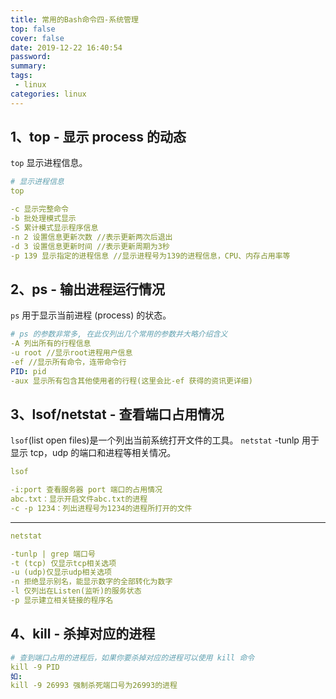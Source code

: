 ```yaml
---
title: 常用的Bash命令四-系统管理
top: false
cover: false
date: 2019-12-22 16:40:54
password:
summary:
tags: 
 - linux
categories: linux
---
```


## 1、top - 显示 process 的动态
`top` 显示进程信息。
```yaml
# 显示进程信息
top

-c 显示完整命令
-b 批处理模式显示
-S 累计模式显示程序信息
-n 2 设置信息更新次数 //表示更新两次后退出
-d 3 设置信息更新时间 //表示更新周期为3秒
-p 139 显示指定的进程信息 //显示进程号为139的进程信息，CPU、内存占用率等
```

## 2、ps - 输出进程运行情况
`ps` 用于显示当前进程 (process) 的状态。
```yaml
# ps 的参数非常多, 在此仅列出几个常用的参数并大略介绍含义
-A 列出所有的行程信息
-u root //显示root进程用户信息
-ef //显示所有命令，连带命令行
PID: pid
-aux 显示所有包含其他使用者的行程(这里会比-ef 获得的资讯更详细)
```

## 3、lsof/netstat - 查看端口占用情况
`lsof`(list open files)是一个列出当前系统打开文件的工具。
`netstat` -tunlp 用于显示 tcp，udp 的端口和进程等相关情况。
```yaml
lsof

-i:port 查看服务器 port 端口的占用情况
abc.txt：显示开启文件abc.txt的进程
-c -p 1234：列出进程号为1234的进程所打开的文件
```
---

```yaml
netstat

-tunlp | grep 端口号
-t (tcp) 仅显示tcp相关选项
-u (udp)仅显示udp相关选项
-n 拒绝显示别名，能显示数字的全部转化为数字
-l 仅列出在Listen(监听)的服务状态
-p 显示建立相关链接的程序名
```

## 4、kill - 杀掉对应的进程
```yaml
# 查到端口占用的进程后，如果你要杀掉对应的进程可以使用 kill 命令
kill -9 PID
如:
kill -9 26993 强制杀死端口号为26993的进程
```